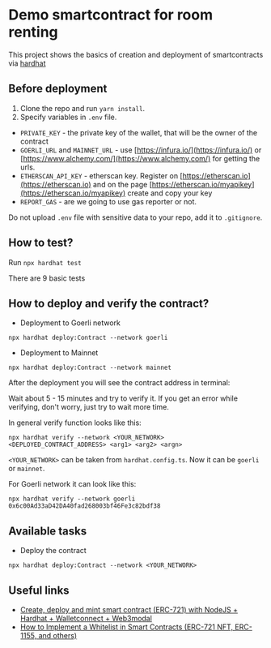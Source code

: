 # Demo smartcontract for room renting

This project shows the basics of creation and deployment of smartcontracts via [hardhat](https://hardhat.org/)

## Before deployment

1. Clone the repo and run `yarn install`.
2. Specify variables in `.env` file.
- `PRIVATE_KEY` - the private key of the wallet, that will be the owner of the contract
- `GOERLI_URL` and `MAINNET_URL` - use [https://infura.io/](https://infura.io/) or [https://www.alchemy.com/](https://www.alchemy.com/) for getting the urls.
- `ETHERSCAN_API_KEY` - etherscan key. Register on [https://etherscan.io](https://etherscan.io) and on the page [https://etherscan.io/myapikey](https://etherscan.io/myapikey) create and copy your key
- `REPORT_GAS` - are we going to use gas reporter or not.

Do not upload `.env` file with sensitive data to your repo, add it to `.gitignore`.

## How to test?

Run `npx hardhat test`

There are 9 basic tests

## How to deploy and verify the contract?

- Deployment to Goerli network
```
npx hardhat deploy:Contract --network goerli
``` 
- Deployment to Mainnet
```
npx hardhat deploy:Contract --network mainnet
``` 

After the deployment you will see the contract address in terminal:

Wait about 5 - 15 minutes and try to verify it. If you get an error while verifying, don't worry, just try to wait more time.

In general verify function looks like this:

```
npx hardhat verify --network <YOUR_NETWORK> <DEPLOYED_CONTRACT_ADDRESS> <arg1> <arg2> <argn>
```

`<YOUR_NETWORK>` can be taken from `hardhat.config.ts`. Now it can be `goerli` or `mainnet`.

For Goerli network it can look like this:

```
npx hardhat verify --network goerli 0x6c00Ad33aD42DA40fad268003bf46Fe3c82bdf38
```

## Available tasks

- Deploy the contract

```
npx hardhat deploy:Contract --network <YOUR_NETWORK>
```


## Useful links

- [Create, deploy and mint smart contract (ERC-721) with NodeJS + Hardhat + Walletconnect + Web3modal](https://dev.to/igaponov/create-deploy-and-mint-smart-contract-erc-721-with-nodejs-hardhat-walletconnect-web3modal-59o8)
- [How to Implement a Whitelist in Smart Contracts (ERC-721 NFT, ERC-1155, and others)](https://www.freecodecamp.org/news/how-to-implement-whitelist-in-smartcontracts-erc-721-nft-erc-1155-and-others/)